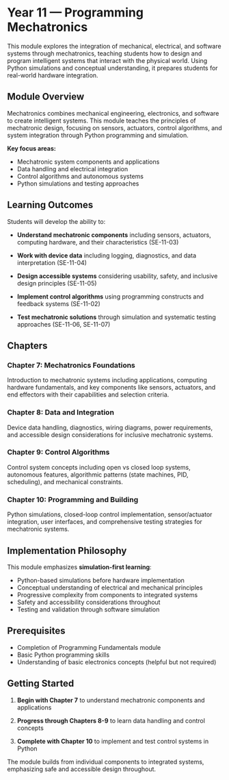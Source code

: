 # Year 11 — Programming Mechatronics

This module explores the integration of mechanical, electrical, and software systems through mechatronics, teaching students how to design and program intelligent systems that interact with the physical world. Using Python simulations and conceptual understanding, it prepares students for real-world hardware integration.

## Module Overview

Mechatronics combines mechanical engineering, electronics, and software to create intelligent systems. This module teaches the principles of mechatronic design, focusing on sensors, actuators, control algorithms, and system integration through Python programming and simulation.

**Key focus areas:**

- Mechatronic system components and applications
- Data handling and electrical integration
- Control algorithms and autonomous systems
- Python simulations and testing approaches

## Learning Outcomes

Students will develop the ability to:

- **Understand mechatronic components** including sensors, actuators, computing hardware, and their characteristics (SE-11-03)

- **Work with device data** including logging, diagnostics, and data interpretation (SE-11-04)

- **Design accessible systems** considering usability, safety, and inclusive design principles (SE-11-05)

- **Implement control algorithms** using programming constructs and feedback systems (SE-11-02)

- **Test mechatronic solutions** through simulation and systematic testing approaches (SE-11-06, SE-11-07)

## Chapters

### Chapter 7: Mechatronics Foundations

Introduction to mechatronic systems including applications, computing hardware fundamentals, and key components like sensors, actuators, and end effectors with their capabilities and selection criteria.

### Chapter 8: Data and Integration

Device data handling, diagnostics, wiring diagrams, power requirements, and accessible design considerations for inclusive mechatronic systems.

### Chapter 9: Control Algorithms

Control system concepts including open vs closed loop systems, autonomous features, algorithmic patterns (state machines, PID, scheduling), and mechanical constraints.

### Chapter 10: Programming and Building

Python simulations, closed-loop control implementation, sensor/actuator integration, user interfaces, and comprehensive testing strategies for mechatronic systems.

## Implementation Philosophy

This module emphasizes **simulation-first learning**:

- Python-based simulations before hardware implementation
- Conceptual understanding of electrical and mechanical principles
- Progressive complexity from components to integrated systems
- Safety and accessibility considerations throughout
- Testing and validation through software simulation

## Prerequisites

- Completion of Programming Fundamentals module
- Basic Python programming skills
- Understanding of basic electronics concepts (helpful but not required)

## Getting Started

1. **Begin with Chapter 7** to understand mechatronic components and applications

2. **Progress through Chapters 8-9** to learn data handling and control concepts

3. **Complete with Chapter 10** to implement and test control systems in Python

The module builds from individual components to integrated systems, emphasizing safe and accessible design throughout.
